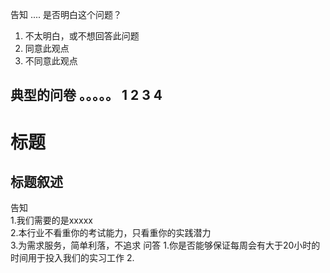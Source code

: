 告知
....
是否明白这个问题？
1. 不太明白，或不想回答此问题
2. 同意此观点
3. 不同意此观点


典型的问卷
。。。。。
1 2 3 4   
------------  
# 标题  
## 标题叙述  
告知  
1.我们需要的是xxxxx  
2.本行业不看重你的考试能力，只看重你的实践潜力  
3.为需求服务，简单利落，不追求
问答 
1.你是否能够保证每周会有大于20小时的时间用于投入我们的实习工作
2.
